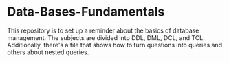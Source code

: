 # Data-Bases-Fundamentals
This repository is to set up a reminder about the basics of database management. The subjects are divided into DDL, DML, DCL, and TCL. Additionally, there's a file that shows how to turn questions into queries and others about nested queries.
